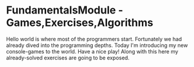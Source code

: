 # FundamentalsModule - Games,Exercises,Algorithms
Hello world is where most of the programmers start. Fortunately we had already dived into the programming depths. Today I'm introducing my new console-games to the world. Have a nice play!
Along with this here my already-solved exercises are going to be exposed. 
